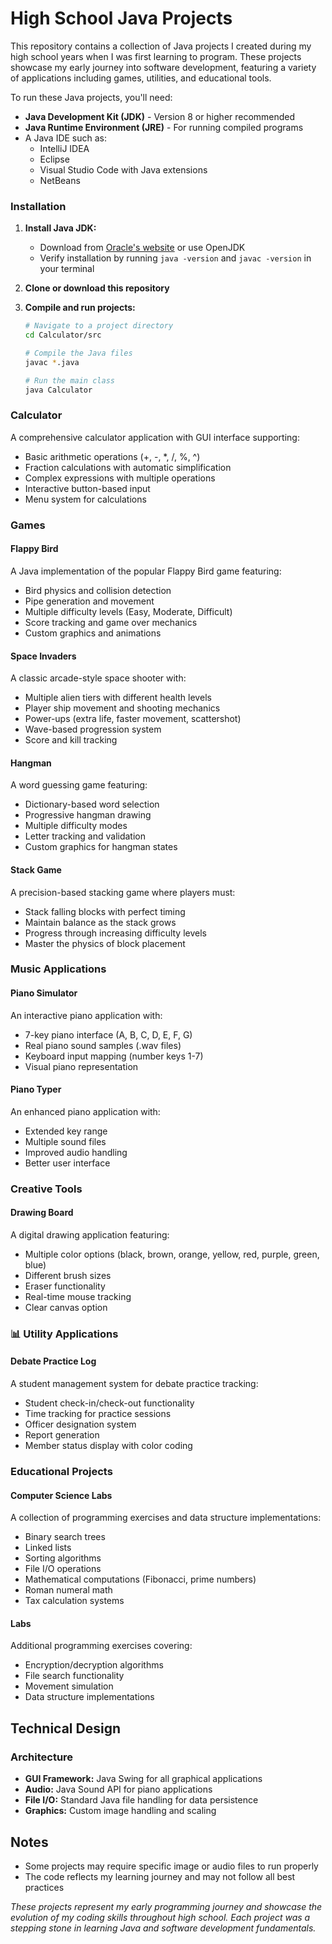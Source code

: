 # High School Java Projects

This repository contains a collection of Java projects I created during my high school years when I was first learning to program. These projects showcase my early journey into software development, featuring a variety of applications including games, utilities, and educational tools.

To run these Java projects, you'll need:

- **Java Development Kit (JDK)** - Version 8 or higher recommended
- **Java Runtime Environment (JRE)** - For running compiled programs
- A Java IDE such as:
  - IntelliJ IDEA
  - Eclipse
  - Visual Studio Code with Java extensions
  - NetBeans

### Installation

1. **Install Java JDK:**
   - Download from [Oracle's website](https://www.oracle.com/java/technologies/downloads/) or use OpenJDK
   - Verify installation by running `java -version` and `javac -version` in your terminal

2. **Clone or download this repository**

3. **Compile and run projects:**
   ```bash
   # Navigate to a project directory
   cd Calculator/src
   
   # Compile the Java files
   javac *.java
   
   # Run the main class
   java Calculator
   ```

### Calculator
A comprehensive calculator application with GUI interface supporting:
- Basic arithmetic operations (+, -, *, /, %, ^)
- Fraction calculations with automatic simplification
- Complex expressions with multiple operations
- Interactive button-based input
- Menu system for calculations

### Games

#### Flappy Bird
A Java implementation of the popular Flappy Bird game featuring:
- Bird physics and collision detection
- Pipe generation and movement
- Multiple difficulty levels (Easy, Moderate, Difficult)
- Score tracking and game over mechanics
- Custom graphics and animations

#### Space Invaders
A classic arcade-style space shooter with:
- Multiple alien tiers with different health levels
- Player ship movement and shooting mechanics
- Power-ups (extra life, faster movement, scattershot)
- Wave-based progression system
- Score and kill tracking

#### Hangman
A word guessing game featuring:
- Dictionary-based word selection
- Progressive hangman drawing
- Multiple difficulty modes
- Letter tracking and validation
- Custom graphics for hangman states

#### Stack Game
A precision-based stacking game where players must:
- Stack falling blocks with perfect timing
- Maintain balance as the stack grows
- Progress through increasing difficulty levels
- Master the physics of block placement

### Music Applications

#### Piano Simulator
An interactive piano application with:
- 7-key piano interface (A, B, C, D, E, F, G)
- Real piano sound samples (.wav files)
- Keyboard input mapping (number keys 1-7)
- Visual piano representation

#### Piano Typer
An enhanced piano application with:
- Extended key range
- Multiple sound files
- Improved audio handling
- Better user interface

### Creative Tools

#### Drawing Board
A digital drawing application featuring:
- Multiple color options (black, brown, orange, yellow, red, purple, green, blue)
- Different brush sizes
- Eraser functionality
- Real-time mouse tracking
- Clear canvas option

### 📊 Utility Applications

#### Debate Practice Log
A student management system for debate practice tracking:
- Student check-in/check-out functionality
- Time tracking for practice sessions
- Officer designation system
- Report generation
- Member status display with color coding

### Educational Projects

#### Computer Science Labs
A collection of programming exercises and data structure implementations:
- Binary search trees
- Linked lists
- Sorting algorithms
- File I/O operations
- Mathematical computations (Fibonacci, prime numbers)
- Roman numeral math
- Tax calculation systems

#### Labs
Additional programming exercises covering:
- Encryption/decryption algorithms
- File search functionality
- Movement simulation
- Data structure implementations

## Technical Design

### Architecture
- **GUI Framework:** Java Swing for all graphical applications
- **Audio:** Java Sound API for piano applications
- **File I/O:** Standard Java file handling for data persistence
- **Graphics:** Custom image handling and scaling

## Notes

- Some projects may require specific image or audio files to run properly
- The code reflects my learning journey and may not follow all best practices

*These projects represent my early programming journey and showcase the evolution of my coding skills throughout high school. Each project was a stepping stone in learning Java and software development fundamentals.*
